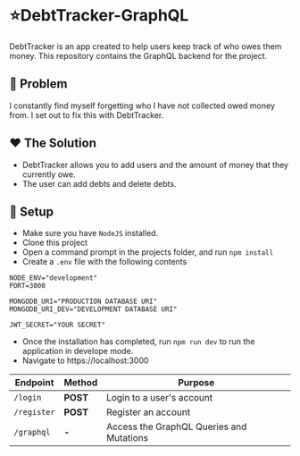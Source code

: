 # ⭐DebtTracker-GraphQL

DebtTracker is an app created to help users keep track of who owes them money. This repository contains the GraphQL backend for the project.

## 🚀 Problem
I constantly find myself forgetting who I have not collected owed money from. I set out to fix this with DebtTracker. 


## ❤️ The Solution
- DebtTracker allows you to add users and the amount of money that they currently owe. 
- The user can add debts and delete debts.


## 🔨 Setup
- Make sure you have `NodeJS` installed.
- Clone this project
- Open a command prompt in the projects folder, and run `npm install`
- Create a `.env` file with the following contents

```
NODE_ENV="development"
PORT=3000

MONGODB_URI="PRODUCTION DATABASE URI"
MONGODB_URI_DEV="DEVELOPMENT DATABASE URI"

JWT_SECRET="YOUR SECRET"
```
- Once the installation has completed, run `npm run dev` to run the application in develope mode.
- Navigate to https://localhost:3000

| Endpoint | Method | Purpose |
| -- | -- | -- |
|`/login` | **POST** | Login to a user's account |
| `/register` | **POST** | Register an account | 
| `/graphql` | **-** | Access the GraphQL Queries and Mutations |
